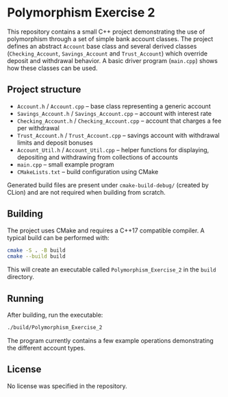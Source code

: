 # Polymorphism Exercise 2

This repository contains a small C++ project demonstrating the use of polymorphism through a set of simple bank account classes. The project defines an abstract `Account` base class and several derived classes (`Checking_Account`, `Savings_Account` and `Trust_Account`) which override deposit and withdrawal behavior. A basic driver program (`main.cpp`) shows how these classes can be used.

## Project structure

- `Account.h` / `Account.cpp` – base class representing a generic account
- `Savings_Account.h` / `Savings_Account.cpp` – account with interest rate
- `Checking_Account.h` / `Checking_Account.cpp` – account that charges a fee per withdrawal
- `Trust_Account.h` / `Trust_Account.cpp` – savings account with withdrawal limits and deposit bonuses
- `Account_Util.h` / `Account_Util.cpp` – helper functions for displaying, depositing and withdrawing from collections of accounts
- `main.cpp` – small example program
- `CMakeLists.txt` – build configuration using CMake

Generated build files are present under `cmake-build-debug/` (created by CLion) and are not required when building from scratch.

## Building

The project uses CMake and requires a C++17 compatible compiler. A typical build can be performed with:

```bash
cmake -S . -B build
cmake --build build
```

This will create an executable called `Polymorphism_Exercise_2` in the `build` directory.

## Running

After building, run the executable:

```bash
./build/Polymorphism_Exercise_2
```

The program currently contains a few example operations demonstrating the different account types.

## License

No license was specified in the repository.
